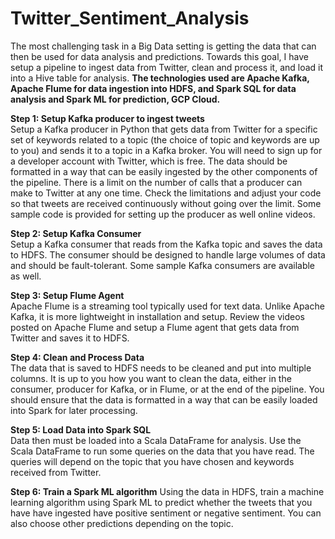 # Twitter_Sentiment_Analysis
The most challenging task in a Big Data setting is getting the data that can then be used for data analysis and predictions. Towards this goal, I have setup a pipeline to ingest data from Twitter, clean and process it, and load it into a Hive table for analysis. <b>The technologies used are Apache Kafka, Apache Flume for data ingestion into HDFS, and Spark SQL for data analysis and Spark ML for prediction, GCP Cloud.</b>

<b>Step 1: Setup Kafka producer to ingest tweets</b><br>
Setup a Kafka producer in Python that gets data from Twitter for a specific set of keywords related to a topic (the choice of topic and keywords are up to you) and sends it to a topic in a Kafka broker. You will need to sign up for a developer account with Twitter, which is free. The data should be formatted in a way that can be easily ingested by the other components of the pipeline. There is a limit on the number of calls that a producer can make to Twitter at any one time. Check the limitations and adjust your code so that tweets are received continuously without going over the limit. Some sample code is provided for setting up the producer as well online videos.

<b>Step 2: Setup Kafka Consumer</b><br>
Setup a Kafka consumer that reads from the Kafka topic and saves the data to HDFS. The consumer should be designed to handle large volumes of data and should be fault-tolerant. Some sample Kafka consumers are available as well.

<b>Step 3: Setup Flume Agent</b><br>
Apache Flume is a streaming tool typically used for text data. Unlike Apache Kafka, it is more lightweight in installation and setup. Review the videos posted on Apache Flume and setup a Flume agent that gets data from Twitter and saves it to HDFS.

<b>Step 4: Clean and Process Data</b><br>
The data that is saved to HDFS needs to be cleaned and put into multiple columns. It is up to you how you want to clean the data, either in the consumer, producer for Kafka, or in Flume, or at the end of the pipeline. You should ensure that the data is formatted in a way that can be easily loaded into Spark for later processing.

<b>Step 5: Load Data into Spark SQL</b><br>
Data then must be loaded into a Scala DataFrame for analysis. Use the Scala DataFrame to run some queries on the data that you have read. The queries will depend on the topic that you have chosen and keywords received from Twitter.

<b>Step 6: Train a Spark ML algorithm</b>
Using the data in HDFS, train a machine learning algorithm using Spark ML to predict whether the tweets that you have have ingested have positive sentiment or negative sentiment. You can also choose other predictions depending on the topic.


